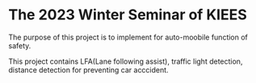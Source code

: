 # The 2023 Winter Seminar of KIEES
The purpose of this project is to implement for auto-moobile function of safety.

This project contains LFA(Lane following assist), traffic light detection, distance detection for preventing car acccident.

